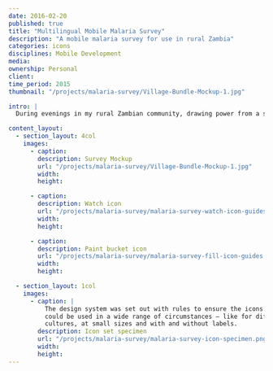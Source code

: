 ```yaml
---
date: 2016-02-20
published: true
title: "Multilingual Mobile Malaria Survey"
description: "A mobile malaria survey for use in rural Zambia"
categories: icons
disciplines: Mobile Development
media:
ownership: Personal
client:
time_period: 2015
thumbnail: "/projects/malaria-survey/Village-Bundle-Mockup-1.jpg"

intro: |
  During evenings in my rural Zambian community, drawing power from a solar-powered car battery, I built a mobile malaria survey hosted on AWS for use with Open Data Kit, an open-source app used by the WHO, CDC, USAID, Red Cross and Red Crescent, and the Carter Center. This survey incorporated conditional-logic to ensure survey questions were concise and targeted, and implemented GPS to record the location of survey entries. In using mobile phones and cellular data networks, manual data entry was not necessary, and analysis of the raw data could be done on the cloud directly.

content_layout:
  - section_layout: 4col
    images:
      - caption:
        description: Survey Mockup
        url: "/projects/malaria-survey/Village-Bundle-Mockup-1.jpg"
        width:
        height:

      - caption:
        description: Watch icon
        url: "/projects/malaria-survey/malaria-survey-watch-icon-guides.png"
        width:
        height:

      - caption:
        description: Paint bucket icon
        url: "/projects/malaria-survey/malaria-survey-fill-icon-guides.png"
        width:
        height:

  - section_layout: 1col
    images:
      - caption: |
          The design system was set out with rules to ensure the icons
          could be used in a wide range of circumstances — like for different
          cultures, at small sizes and with and without labels.
        description: Icon set specimen
        url: "/projects/malaria-survey/malaria-survey-icon-specimen.png"
        width:
        height:
---
```

